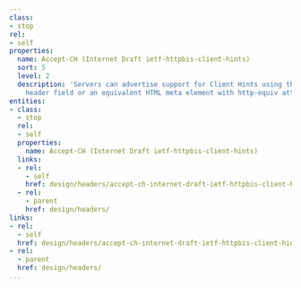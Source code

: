 ```yaml
---
class:
- stop
rel:
- self
properties:
  name: Accept-CH (Internet Draft ietf-httpbis-client-hints)
  sort: 5
  level: 2
  description: 'Servers can advertise support for Client Hints using the Accept-CH
    header field or an equivalent HTML meta element with http-equiv attribute. '
entities:
- class:
  - stop
  rel:
  - self
  properties:
    name: Accept-CH (Internet Draft ietf-httpbis-client-hints)
  links:
  - rel:
    - self
    href: design/headers/accept-ch-internet-draft-ietf-httpbis-client-hints.md
  - rel:
    - parent
    href: design/headers/
links:
- rel:
  - self
  href: design/headers/accept-ch-internet-draft-ietf-httpbis-client-hints.md
- rel:
  - parent
  href: design/headers/
...
```


